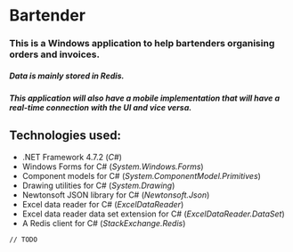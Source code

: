 # Bartender
### This is a Windows application to help bartenders organising orders and invoices.
##### Data is mainly stored in Redis. 
##### This application will also have a mobile implementation that will have a real-time connection with the UI and vice versa.

## Technologies used:
 - .NET Framework 4.7.2 (*C#*)
  - Windows Forms for C# (*System.Windows.Forms*)
  - Component models for C# (*System.ComponentModel.Primitives*)
  - Drawing utilities for C# (*System.Drawing*)
  - Newtonsoft JSON library for C# (*Newtonsoft.Json*)
  - Excel data reader for C# (*ExcelDataReader*)
  - Excel data reader data set extension for C# (*ExcelDataReader.DataSet*)
  - A Redis client for C# (*StackExchange.Redis*)

``// TODO``
